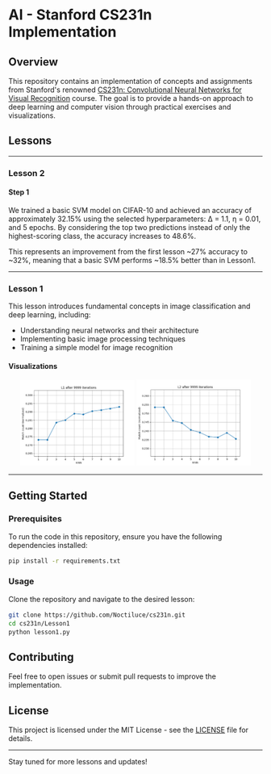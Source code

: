 # AI - Stanford CS231n Implementation

## Overview

This repository contains an implementation of concepts and assignments from Stanford's renowned [CS231n: Convolutional Neural Networks for Visual Recognition](https://cs231n.github.io/) course. The goal is to provide a hands-on approach to deep learning and computer vision through practical exercises and visualizations.

## Lessons

---
### Lesson 2
#### Step 1

We trained a basic SVM model on CIFAR-10 and achieved an accuracy of approximately 32.15% using the selected hyperparameters: Δ = 1.1, η = 0.01, and 5 epochs.
By considering the top two predictions instead of only the highest-scoring class, the accuracy increases to 48.6%.


This represents an improvement from the first lesson ~27% accuracy to ~32%, meaning that a basic SVM performs ~18.5% better than in Lesson1.

---
### Lesson 1

This lesson introduces fundamental concepts in image classification and deep learning, including:
- Understanding neural networks and their architecture
- Implementing basic image processing techniques
- Training a simple model for image recognition

#### Visualizations

<p align="center">
    <img src="https://github.com/Noctiluce/cs231n/blob/master/Lesson1/L1.png" alt="Lesson 1 Visualization 1" width="45%" />
    <img src="https://github.com/Noctiluce/cs231n/blob/master/Lesson1/L2.png" alt="Lesson 1 Visualization 2" width="45%" />
</p>

---
## Getting Started

### Prerequisites
To run the code in this repository, ensure you have the following dependencies installed:

````bash
pip install -r requirements.txt
````

### Usage
Clone the repository and navigate to the desired lesson:

````bash
git clone https://github.com/Noctiluce/cs231n.git
cd cs231n/Lesson1
python lesson1.py
````

## Contributing
Feel free to open issues or submit pull requests to improve the implementation.

## License
This project is licensed under the MIT License - see the [LICENSE](LICENSE) file for details.

---

Stay tuned for more lessons and updates!


